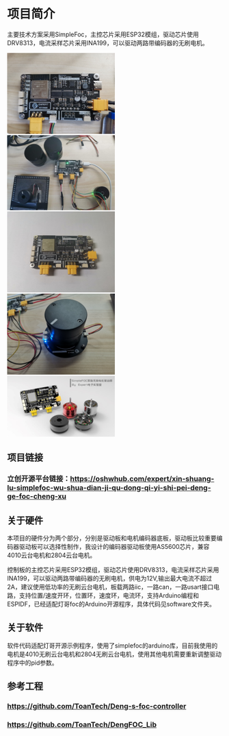 # 项目简介
主要技术方案采用SimpleFoc，主控芯片采用ESP32模组，驱动芯片使用DRV8313，电流采样芯片采用INA199，可以驱动两路带编码器的无刷电机。

<img src=picture/AdWIgMhK2bCL5GJ33nmXmBWWS5gPIubUDsHZDpyN.jpeg width=50% />
<img src=picture/peTHgNELNo7OnheFytLxN6cdYVJ1PxNy4Pa9DMnS.jpeg width=50% />
<img src=picture/qZ66wLYQ4V7P8rpM6NiEBqIqAkB49yHfawNPQKqE.jpeg width=50% />
<img src=picture/0HDxo8IRM7GcT2FgbbebIhXV2MPNrl9LxxvudG3n.jpeg width=50% />
<img src=picture/gZeYQfZDzireu5fIR0ds1P1ZklRd1Y51lduXPFRu.jpeg width=50% />


## 项目链接
### 立创开源平台链接：https://oshwhub.com/expert/xin-shuang-lu-simplefoc-wu-shua-dian-ji-qu-dong-qi-yi-shi-pei-deng-ge-foc-cheng-xu

## 关于硬件
本项目的硬件分为两个部分，分别是驱动板和电机编码器底板，驱动板比较重要编码器驱动板可以选择性制作，我设计的编码器驱动板使用AS5600芯片，兼容4010云台电机和2804云台电机。

控制板的主控芯片采用ESP32模组，驱动芯片使用DRV8313，电流采样芯片采用INA199，可以驱动两路带编码器的无刷电机，供电为12V,输出最大电流不超过2A，建议使用低功率的无刷云台电机，板载两路iic，一路can，一路usart接口电路，支持位置/速度开环，位置环，速度环，电流环，支持Arduino编程和ESPIDF，已经适配灯哥foc的Arduino开源程序，具体代码见software文件夹。
## 关于软件
软件代码适配灯哥开源示例程序，使用了simplefoc的arduino库，目前我使用的电机是4010无刷云台电机和2804无刷云台电机，使用其他电机需要重新调整驱动程序中的pid参数。

## 参考工程
### https://github.com/ToanTech/Deng-s-foc-controller
### https://github.com/ToanTech/DengFOC_Lib
